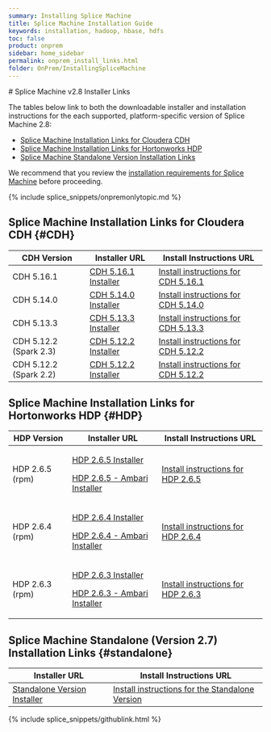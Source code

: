 ```yaml
---
summary: Installing Splice Machine
title: Splice Machine Installation Guide
keywords: installation, hadoop, hbase, hdfs
toc: false
product: onprem
sidebar: home_sidebar
permalink: onprem_install_links.html
folder: OnPrem/InstallingSpliceMachine
---
```

<section>
<div class="TopicContent" data-swiftype-index="true" markdown="1">
# Splice Machine v2.8 Installer Links

The tables below link to both the downloadable installer and installation instructions for the each supported, platform-specific version of Splice Machine 2.8:

* [Splice Machine Installation Links for Cloudera CDH](#CDH)
* [Splice Machine Installation Links for Hortonworks HDP](#HDP)
* [Splice Machine Standalone Version Installation Links](#standalone)

We recommend that you review the [installation requirements for Splice Machine](onprem_info_requirements.html) before proceeding.

{% include splice_snippets/onpremonlytopic.md %}

## Splice Machine Installation Links for Cloudera CDH {#CDH}

<table summary="Links for Installing on Cloudera">
    <col />
    <col />
    <col />
    <thead>
        <tr>
            <th>CDH Version</th>
            <th>Installer URL</th>
            <th>Install Instructions URL</th>
        </tr>
    </thead>
    <tbody>
        <tr>
			<td>CDH 5.16.1</td>
			<td><a href="https://s3.amazonaws.com/splice-releases/2.8.0.1929/cluster/parcel/cdh5.16.1/">CDH 5.16.1 Installer</a>
            </td>
			<td><a href="https://github.com/splicemachine/spliceengine/blob/branch-2.8/platforms/cdh5.16.1/docs/CDH-installation.md">Install instructions for CDH 5.16.1</a>
            </td>
        </tr>
        <tr>
			<td>CDH 5.14.0</td>
			<td><a href="https://s3.amazonaws.com/splice-releases/2.8.0.1929/cluster/parcel/cdh5.14.0/">CDH 5.14.0 Installer</a>
            </td>
			<td><a href="https://github.com/splicemachine/spliceengine/blob/branch-2.8/platforms/cdh5.14.0/docs/CDH-installation.md">Install instructions for CDH 5.14.0</a>
            </td>
        </tr>
        <tr>
			<td>CDH 5.13.3</td>
			<td><a href="https://s3.amazonaws.com/splice-releases/2.8.0.1929/cluster/parcel/cdh5.13.3/">CDH 5.13.3 Installer</a>
            </td>
			<td><a href="https://github.com/splicemachine/spliceengine/blob/branch-2.8/platforms/cdh5.13.3/docs/CDH-installation.md">Install instructions for CDH 5.13.3</a>
            </td>
        </tr>
        <tr>
            <td>CDH 5.12.2 (Spark 2.3)</td>
			<td><a href="https://s3.amazonaws.com/splice-releases/2.8.0.1929/cluster/parcel/cdh5.12.2-2.3/">CDH 5.12.2 Installer</a>
            </td>
			<td><a href="https://github.com/splicemachine/spliceengine/blob/branch-2.8/platforms/cdh5.13.2/docs/CDH-installation.md">Install instructions for CDH 5.12.2</a>
            </td>
        </tr>
			<td>CDH 5.12.2 (Spark 2.2)</td>
			<td><a href="https://s3.amazonaws.com/splice-releases/2.8.0.1929/cluster/parcel/cdh5.12.2/">CDH 5.12.2 Installer</a>
            </td>
			<td><a href="https://github.com/splicemachine/spliceengine/blob/branch-2.8/platforms/cdh5.13.2/docs/CDH-installation.md">Install instructions for CDH 5.12.2</a>
            </td>
    </tbody>
</table>

## Splice Machine Installation Links for Hortonworks HDP  {#HDP}

<table summary="Links for Installing on Hortonworks HDP">
    <col />
    <col />
    <col />
    <thead>
        <tr>
            <th>HDP Version</th>
            <th>Installer URL</th>
            <th>Install Instructions URL</th>
        </tr>
    </thead>
    <tbody>
        <tr>
            <td>HDP 2.6.5 (rpm)</td>
            <td>
                <p><a href="https://splice-releases.s3.amazonaws.com/2.8.0.1929/cluster/installer/hdp2.6.5/splicemachine-hdp2.6.5.2.8.0.1929.p0.33-1.noarch.rpm">HDP 2.6.5 Installer</a></p>
                <p><a href="https://splice-releases.s3.amazonaws.com/2.8.0.1929/cluster/installer/hdp2.6.5/splicemachine_ambari_service-hdp2.6.5.2.8.0.1929.p0.33-1.noarch.rpm">HDP 2.6.5 - Ambari Installer</a></p>
            </td>
            <td><a href="https://github.com/splicemachine/spliceengine/blob/branch-2.8/platforms/hdp2.6.5/docs/HDP-installation.md">Install instructions for HDP 2.6.5</a>
            </td>
        </tr>
        <tr>
            <td>HDP 2.6.4 (rpm)</td>
            <td>
                <p><a href="https://splice-releases.s3.amazonaws.com/2.8.0.1929/cluster/installer/hdp2.6.4/splicemachine-hdp2.6.4.2.8.0.1929.p0.33-1.noarch.rpm">HDP 2.6.4 Installer</a></p>
                <p><a href="https://splice-releases.s3.amazonaws.com/2.8.0.1929/cluster/installer/hdp2.6.4/splicemachine_ambari_service-hdp2.6.4.2.8.0.1929.p0.33-1.noarch.rpm">HDP 2.6.4 - Ambari Installer</a></p>
            </td>
            <td><a href="https://github.com/splicemachine/spliceengine/blob/branch-2.8/platforms/hdp2.6.4/docs/HDP-installation.md">Install instructions for HDP 2.6.4</a>
            </td>
        </tr>
        <tr>
            <td>HDP 2.6.3 (rpm)</td>
            <td>
                <p><a href="https://splice-releases.s3.amazonaws.com/2.8.0.1929/cluster/installer/hdp2.6.3/splicemachine-hdp2.6.3.2.8.0.1929.p0.33-1.noarch.rpm">HDP 2.6.3 Installer</a></p>
                <p><a href="https://splice-releases.s3.amazonaws.com/2.8.0.1929/cluster/installer/hdp2.6.3/splicemachine_ambari_service-hdp2.6.3.2.8.0.1929.p0.33-1.noarch.rpm">HDP 2.6.3 - Ambari Installer</a></p>
            </td>
            <td><a href="https://github.com/splicemachine/spliceengine/blob/branch-2.8/platforms/hdp2.6.3/docs/HDP-installation.md">Install instructions for HDP 2.6.3</a>
            </td>
        </tr>
    </tbody>
</table>

## Splice Machine Standalone (Version 2.7) Installation Links  {#standalone}

<table summary="Links for Installing the Standalone Version of Splice Machine">
    <col />
    <col />
    <thead>
        <tr>
            <th>Installer URL</th>
            <th>Install Instructions URL</th>
        </tr>
    </thead>
    <tbody>
        <tr>
			<td><a href="{{splvar_location_StandaloneLink}}">Standalone Version Installer</a>
            </td>
			<td><a href="https://github.com/splicemachine/spliceengine/blob/branch-2.7/platforms/std/docs/STD-installation.md">Install instructions for the Standalone Version</a>
            </td>
        </tr>
    </tbody>
</table>

{% include splice_snippets/githublink.html %}
</div>
</section>
